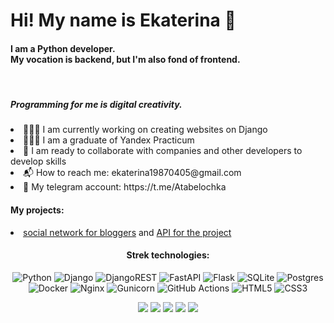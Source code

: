 <h1>Hi! My name is Ekaterina 🙂</h1>

<h4>I am a Python developer.<br>
My vocation is backend, but I'm also fond of frontend.</h4><br>
<h5>Programming for me is digital creativity.</h5>

<li> 👩🏻‍💻 I am currently working on creating websites on Django</li>
<li> 👩🏻‍🎓 I am a graduate of Yandex Practicum</li>
<li> 🤝 I am ready to collaborate with companies and other developers to develop skills</li>
<li> 📬 How to reach me: ekaterina19870405@gmail.com</li>
<li> 💬 My telegram account: https://t.me/Atabelochka</li>

<h4>My projects:</h4>
<li><a href="https://github.com/AtabekovaEkaterina/hw05_final" target="_blank">social network for bloggers</a>
and <a href="https://github.com/AtabekovaEkaterina/api_final_yatube" target="_blank">API for the project</a>
</li>

<span align="center">
<h4>Strek technologies:</h4>

![Python](https://img.shields.io/badge/python-3670A0?style=for-the-badge&logo=python&logoColor=ffdd54)
![Django](https://img.shields.io/badge/django-%23092E20.svg?style=for-the-badge&logo=django&logoColor=white)
![DjangoREST](https://img.shields.io/badge/DJANGO-REST-ff1709?style=for-the-badge&logo=django&logoColor=white&color=ff1709&labelColor=gray)
![FastAPI](https://img.shields.io/badge/FastAPI-005571?style=for-the-badge&logo=fastapi)
![Flask](https://img.shields.io/badge/flask-%23000.svg?style=for-the-badge&logo=flask&logoColor=white)
![SQLite](https://img.shields.io/badge/sqlite-%2307405e.svg?style=for-the-badge&logo=sqlite&logoColor=white)
![Postgres](https://img.shields.io/badge/postgres-%23316192.svg?style=for-the-badge&logo=postgresql&logoColor=white)
![Docker](https://img.shields.io/badge/docker-%230db7ed.svg?style=for-the-badge&logo=docker&logoColor=white)
![Nginx](https://img.shields.io/badge/nginx-%23009639.svg?style=for-the-badge&logo=nginx&logoColor=white)
![Gunicorn](https://img.shields.io/badge/gunicorn-%298729.svg?style=for-the-badge&logo=gunicorn&logoColor=white)
![GitHub Actions](https://img.shields.io/badge/github%20actions-%232671E5.svg?style=for-the-badge&logo=githubactions&logoColor=white)
![HTML5](https://img.shields.io/badge/html5-%23E34F26.svg?style=for-the-badge&logo=html5&logoColor=white)
![CSS3](https://img.shields.io/badge/css3-%231572B6.svg?style=for-the-badge&logo=css3&logoColor=white)

</span>


<span align="center">

![](https://github-profile-summary-cards.vercel.app/api/cards/profile-details?username=AtabekovaEkaterina&theme=solarized_dark)
![](https://github-profile-summary-cards.vercel.app/api/cards/most-commit-language?username=AtabekovaEkaterina&theme=solarized_dark)
![](https://github-profile-summary-cards.vercel.app/api/cards/repos-per-language?username=AtabekovaEkaterina&theme=solarized_dark)
![](https://github-profile-summary-cards.vercel.app/api/cards/stats?username=AtabekovaEkaterina&theme=solarized_dark)
![](https://github-profile-summary-cards.vercel.app/api/cards/productive-time?username=AtabekovaEkaterina&theme=solarized_dark)

</span>
<!--
**AtabekovaEkaterina/AtabekovaEkaterina** is a ✨ _special_ ✨ repository because its `README.md` (this file) appears on your GitHub profile.

Here are some ideas to get you started:

- 🔭 I’m currently working on ...
- 🌱 I’m currently learning ...
- 👯 I’m looking to collaborate on ...
- 🤔 I’m looking for help with ...
- 💬 Ask me about ...
- 📫 How to reach me: ...
- 😄 Pronouns: ...
- ⚡ Fun fact: ...
-->
